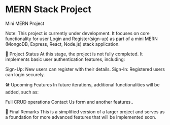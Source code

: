 # MERN Stack Project
 Mini MERN Project

 Note: This project is currently under development. It focuses on core functionality for user Login and Register(sign-up) as part of a mini MERN (MongoDB, Express, React, Node.js) stack application.

🚧 Project Status
At this stage, the project is not fully completed. It implements basic user authentication features, including:

Sign-Up: New users can register with their details.
Sign-In: Registered users can login securely.

🛠️ Upcoming Features
In future iterations, additional functionalities will be added, such as:

Full CRUD operations
Contact Us form and another features..

📝 Final Remarks
This is a simplified version of a larger project and serves as a foundation for more advanced features that will be implemented soon.

